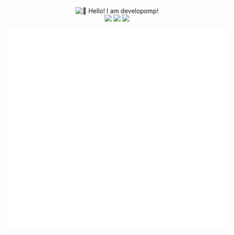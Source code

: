 <p align="center">
    <img alt="👋 Hello! I am developomp!" src="https://capsule-render.vercel.app/api?section=header&type=waving&height=200&color=gradient&customColorList=2,4,6,12,19,21,23,24,30&text=👋%20Hello!%20I%20am%20developomp&fontSize=46&fontAlignY=35" />
    <br />
    <a href="https://developomp.com"><img src="https://img.shields.io/badge/about_me-grey?style=for-the-badge" /></a>
    <a href="https://portfolio.developomp.com"><img src="https://img.shields.io/badge/portfolio-blue?style=for-the-badge" /></a>
    <a href="https://blog.developomp.com"><img src="https://img.shields.io/badge/blog-teal?style=for-the-badge" /></a>
    <!-- <a href="https://www.buymeacoffee.com/developomp">
        <img src="https://img.shields.io/badge/buy_me_a_coffee-yellow?style=for-the-badge" />
    </a>
    <a href="https://www.patreon.com/developomp">
        <img src="https://img.shields.io/badge/patreon-f96854?style=for-the-badge" />
    </a> -->
</p>

<p align="center">
    <a href="https://github.com/lowlighter/metrics">
        <img alt="github metrics" src="./github-metrics.svg?" width="575px"/>
    </a>
</p>
